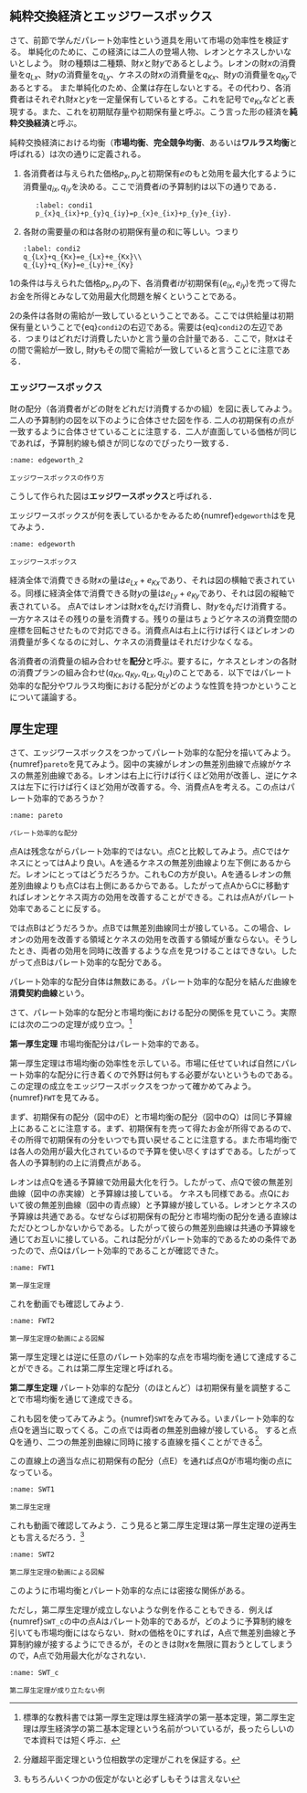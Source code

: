 
 ## 純粋交換経済とエッジワースボックス

 さて、前節で学んだパレート効率性という道具を用いて市場の効率性を検証する。
    単純化のために、この経済には二人の登場人物、レオンとケネスしかいないとしよう。 
    財の種類は二種類、財$x$と財$y$であるとしよう。レオンの財$x$の消費量を$q_{Lx}$、財$y$の消費量を$q_{Ly}$、ケネスの財$x$の消費量を$q_{Kx}$、財$y$の消費量を$q_{Ky}$であるとする。
    また単純化のため、企業は存在しないとする。その代わり、各消費者はそれぞれ財$x$と$y$を一定量保有しているとする。これを記号で$e_{Kx}$などと表現する。また、これを初期賦存量や初期保有量と呼ぶ。こう言った形の経済を**純粋交換経済**と呼ぶ。
 
 純粋交換経済における均衡（**市場均衡**、**完全競争均衡**、あるいは**ワルラス均衡**と呼ばれる）は次の通りに定義される。
 
 1. 各消費者は与えられた価格$p_{x}, p_{y}$と初期保有$e$のもと効用を最大化するように消費量$q_{ix},q_{iy}$を決める。ここで消費者$i$の予算制約は以下の通りである．
      ```{math}
         :label: condi1
         p_{x}q_{ix}+p_{y}q_{iy}=p_{x}e_{ix}+p_{y}e_{iy}.
      ```  
1. 各財の需要量の和は各財の初期保有量の和に等しい。つまり
      ```{math}
      :label: condi2
      q_{Lx}+q_{Kx}=e_{Lx}+e_{Kx}\\
      q_{Ly}+q_{Ky}=e_{Ly}+e_{Ky}
      ```  
         

1の条件は与えられた価格$p_x,p_y$の下、各消費者$i$が初期保有$(e_{ix},e_{iy})$を売って得たお金を所得とみなして効用最大化問題を解くということである。
 

2の条件は各財の需給が一致しているということである。ここでは供給量は初期保有量ということで{eq}`condi2`の右辺である。需要は{eq}`condi2`の左辺である．つまりはどれだけ消費したいかと言う量の合計量である．ここで，財$x$はその間で需給が一致し, 財$y$もその間で需給が一致していると言うことに注意である．
 
  
 
 ### エッジワースボックス
  財の配分（各消費者がどの財をどれだけ消費するかの組）を図に表してみよう。二人の予算制約の図を以下のように合体させた図を作る. 二人の初期保有の点が一致するように合体させていることに注意する．二人が直面している価格が同じであれば，予算制約線も傾きが同じなのでぴったり一致する．

```{figure} ch4_img/edgeworth_anime.gif
:name: edgeworth_2

エッジワースボックスの作り方
```
こうして作られた図は**エッジワースボックス**と呼ばれる．
  
エッジワースボックスが何を表しているかをみるため{numref}`edgeworth`はを見てみよう．
```{figure} ch4_img/edgeworth.svg
:name: edgeworth

エッジワースボックス
```

経済全体で消費できる財$x$の量は$e_{Lx}+e_{Kx}$であり、それは図の横軸で表されている。同様に経済全体で消費できる財$y$の量は$e_{Ly}+e_{Ky}$であり、それは図の縦軸で表されている。
点Aではレオンは財$x$を$\tilde q_{x}$だけ消費し、財$y$を$\tilde q_{y}$だけ消費する。一方ケネスはその残りの量を消費する。残りの量はちょうどケネスの消費空間の座標を回転させたもので対応できる。消費点Aは右上に行けば行くほどレオンの消費量が多くなるのに対し、ケネスの消費量はそれだけ少なくなる。

各消費者の消費量の組み合わせを**配分**と呼ぶ。要するに，ケネスとレオンの各財の消費プランの組み合わせ$(q_{Kx}, q_{Ky},q_{Lx}, q_{Ly})$のことである．以下ではパレート効率的な配分やワルラス均衡における配分がどのような性質を持つかということについて議論する。

 
 ## 厚生定理
 さて、エッジワースボックスをつかってパレート効率的な配分を描いてみよう。{numref}`pareto`を見てみよう。図中の実線がレオンの無差別曲線で点線がケネスの無差別曲線である。レオンは右上に行けば行くほど効用が改善し、逆にケネスは左下に行けば行くほど効用が改善する。今、消費点Aを考える。この点はパレート効率的であろうか？
```{figure} ch4_img/pareto.svg
:name: pareto

パレート効率的な配分
```

点Aは残念ながらパレート効率的ではない。点Cと比較してみよう。点CではケネスにとってはAより良い。Aを通るケネスの無差別曲線より左下側にあるからだ。レオンにとってはどうだろうか。これもCの方が良い。Aを通るレオンの無差別曲線よりも点Cは右上側にあるからである。したがって点AからCに移動すればレオンとケネス両方の効用を改善することができる。これは点Aがパレート効率であることに反する。

では点Bはどうだろうか。点Bでは無差別曲線同士が接している。この場合、レオンの効用を改善する領域とケネスの効用を改善する領域が重ならない。そうしたとき、両者の効用を同時に改善するような点を見つけることはできない。したがって点Bはパレート効率的な配分である。

パレート効率的な配分自体は無数にある。パレート効率的な配分を結んだ曲線を**消費契約曲線**という。

さて、パレート効率的な配分と市場均衡における配分の関係を見ていこう。実際には次の二つの定理が成り立つ。[^note]

[^note]: 標準的な教科書では第一厚生定理は厚生経済学の第一基本定理，第二厚生定理は厚生経済学の第二基本定理という名前がついているが，長ったらしいので本資料では短く呼ぶ．
 
 

**第一厚生定理** 市場均衡配分はパレート効率的である。 
 
 第一厚生定理は市場均衡の効率性を示している。市場に任せていれば自然にパレート効率的な配分に行き着くので外野は何もする必要がないというものである。この定理の成立をエッジワースボックスをつかって確かめてみよう。{numref}`FWT`を見てみる。
 
 まず、初期保有の配分（図中のE）と市場均衡の配分（図中のQ）は同じ予算線上にあることに注意する。まず、初期保有を売って得たお金が所得であるので、その所得で初期保有の分をいつでも買い戻せることに注意する。また市場均衡では各人の効用が最大化されているので予算を使い尽くすはずである。したがって各人の予算制約の上に消費点がある。
 
 レオンは点Qを通る予算線で効用最大化を行う。したがって、点Qで彼の無差別曲線（図中の赤実線）と予算線は接している。
 ケネスも同様である。点Qにおいて彼の無差別曲線（図中の青点線）と予算線が接している。レオンとケネスの予算線は共通である。なぜならば初期保有の配分と市場均衡の配分を通る直線はただひとつしかないからである。したがって彼らの無差別曲線は共通の予算線を通じてお互いに接している。これは配分がパレート効率的であるための条件であったので、点Qはパレート効率的であることが確認できた。

 
```{figure} ch4_img/FWT.svg
:name: FWT1

第一厚生定理
```
これを動画でも確認してみよう.

```{figure} ch4_img/GE_FWT.gif
:name: FWT2

第一厚生定理の動画による図解
```
 


第一厚生定理とは逆に任意のパレート効率的な点を市場均衡を通じて達成することができる。これは第二厚生定理と呼ばれる。

**第二厚生定理** パレート効率的な配分（のほとんど）は初期保有量を調整することで市場均衡を通じて達成できる。

これも図を使ってみてみよう。{numref}`SWT`をみてみる。いまパレート効率的な点Qを適当に取ってくる。この点では両者の無差別曲線が接している。
すると点Qを通り、二つの無差別曲線に同時に接する直線を描くことができる[^note3]。

[^note3]: 分離超平面定理という位相数学の定理がこれを保証する。

この直線上の適当な点に初期保有の配分（点E）を通れば点Qが市場均衡の点になっている。
```{figure} ch4_img/SWT.svg
:name: SWT1

第二厚生定理
```

これも動画で確認してみよう．こう見ると第二厚生定理は第一厚生定理の逆再生とも言えるだろう．[^note4]

[^note4]: もちろんいくつかの仮定がないと必ずしもそうは言えない

```{figure} ch4_img/GE_SWT.gif
:name: SWT2

第二厚生定理の動画による図解
```


このように市場均衡とパレート効率的な点には密接な関係がある。


ただし，第二厚生定理が成立しないような例を作ることもできる．例えば{numref}`SWT_c`の中の点Aはパレート効率的であるが，どのように予算制約線を引いても市場均衡にはならない．財$x$の価格を0にすれば，A点で無差別曲線と予算制約線が接するようにできるが，そのときは財$x$を無限に買おうとしてしまうので，A点で効用最大化がなされない．

```{figure} ch4_img/SWT_c.svg
:name: SWT_c

第二厚生定理が成り立たない例
```

